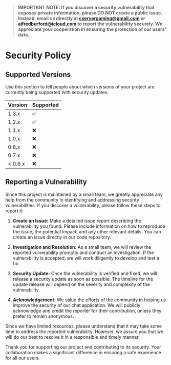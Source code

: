 > **IMPORTANT NOTE: If you discover a security vulnerability that exposes private information, please DO NOT create a public issue. Instead, email us directly at cservergaming@gmail.com or alfredburford@icloud.com to report the vulnerability securely. We appreciate your cooperation in ensuring the protection of our users' data.**
# Security Policy

## Supported Versions

Use this section to tell people about which versions of your project are
currently being supported with security updates.

| Version | Supported          |
| ------- | ------------------ |
| 1.3.x   | :white_check_mark: |
| 1.2.x   | :white_check_mark: |
| 1.1.x   | :x:                |
| 1.0.x   | :x:                |
| 0.8.x   | :x:                |
| 0.7.x   | :x:                |
| < 0.6.x   | :x:                |

## Reporting a Vulnerability

Since this project is maintained by a small team, we greatly appreciate any help from the community in identifying and addressing security vulnerabilities. If you discover a vulnerability, please follow these steps to report it:

1. **Create an Issue:** Make a detailed issue report describing the vulnerability you found. Please include information on how to reproduce the issue, the potential impact, and any other relevant details. You can create an issue directly in our code repository.

2. **Investigation and Resolution:** As a small team, we will review the reported vulnerability promptly and conduct an investigation. If the vulnerability is accepted, we will work diligently to develop and test a fix.

3. **Security Update:** Once the vulnerability is verified and fixed, we will release a security update as soon as possible. The timeline for the update release will depend on the severity and complexity of the vulnerability.

4. **Acknowledgement:** We value the efforts of the community in helping us improve the security of our chat application. We will publicly acknowledge and credit the reporter for their contribution, unless they prefer to remain anonymous.

Since we have limited resources, please understand that it may take some time to address the reported vulnerability. However, we assure you that we will do our best to resolve it in a responsible and timely manner.

Thank you for supporting our project and contributing to its security. Your collaboration makes a significant difference in ensuring a safe experience for all our users.
